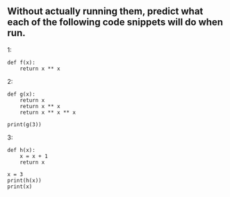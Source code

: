 ## Without actually running them, predict what each of the following code snippets will do when run.

1:
```
def f(x):
	return x ** x
```

2:
```
def g(x):
	return x
	return x ** x
	return x ** x ** x
	
print(g(3))
```

3:
```
def h(x):
	x = x + 1
	return x
	
x = 3
print(h(x))
print(x)
```
